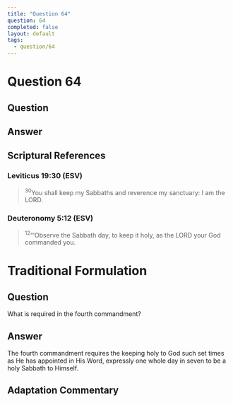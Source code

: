 ```yaml
---
title: "Question 64"
question: 64
completed: false
layout: default
tags:
  - question/64
---
```

# Question 64

## Question


## Answer


## Scriptural References
### Leviticus 19:30 (ESV)
> <sup>30</sup>You shall keep my Sabbaths and reverence my sanctuary: I am the LORD.

### Deuteronomy 5:12 (ESV)
> <sup>12</sup>“‘Observe the Sabbath day, to keep it holy, as the LORD your God commanded you.

# Traditional Formulation
## Question
What is required in the fourth commandment?

## Answer
The fourth commandment requires the keeping holy to God such set times as He has appointed in His Word, expressly one whole day in seven to be a holy Sabbath to Himself.

## Adaptation Commentary
